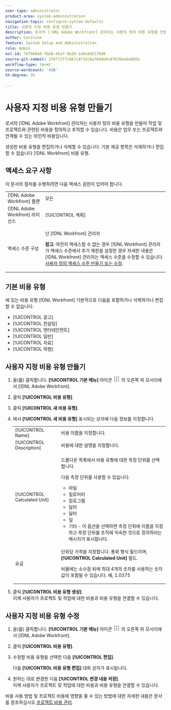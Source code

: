 ```yaml
---
user-type: administrator
product-area: system-administration
navigation-topic: configure-system-defaults
title: 사용자 지정 비용 유형 만들기
description: 로서의 [!DNL Adobe Workfront] 관리자는 사용자 정의 비용 유형을 만들어 작업 및 프로젝트와 관련된 비용을 정의하고 추적할 수 있습니다. 비용은 업무 또는 프로젝트와 연계될 수 있는 비인적 비용입니다.
author: Caroline
feature: System Setup and Administration
role: Admin
exl-id: 7b76b9e8-fbb8-45a7-9e26-1ddc6d5176d8
source-git-commit: 2fd772ffc667c4f32c6a7b0de9c87676ee6dd65b
workflow-type: tm+mt
source-wordcount: '438'
ht-degree: 3%

---
```


# 사용자 지정 비용 유형 만들기

<!--**DON'T DELETE, DRAFT OR HIDE THIS ARTICLE. IT IS LINKED TO THE PRODUCT THROUGH THE CONTEXT SENSITIVE HELP LINKS.-->

로서의 [!DNL Adobe Workfront] 관리자는 사용자 정의 비용 유형을 만들어 작업 및 프로젝트와 관련된 비용을 정의하고 추적할 수 있습니다. 비용은 업무 또는 프로젝트와 연계될 수 있는 비인적 비용입니다.

생성한 비용 유형을 편집하거나 삭제할 수 있습니다. 기본 제공 항목은 삭제하거나 편집할 수 없습니다 [!DNL Workfront] 비용 유형.

## 액세스 요구 사항

이 문서의 절차를 수행하려면 다음 액세스 권한이 있어야 합니다.

<table style="table-layout:auto"> 
 <col> 
 <col> 
 <tbody> 
  <tr> 
   <td role="rowheader">[!DNL Adobe Workfront] 플랜</td> 
   <td>모든</td> 
  </tr> 
  <tr> 
   <td role="rowheader">[!DNL Adobe Workfront] 라이선스</td> 
   <td>[!UICONTROL 계획]</td> 
  </tr> 
  <tr> 
   <td role="rowheader">액세스 수준 구성</td> 
   <td> <p>넌 [!DNL Workfront] 관리자</p> <p><b>참고</b>: 여전히 액세스할 수 없는 경우 [!DNL Workfront] 관리자가 액세스 수준에서 추가 제한을 설정한 경우 자세한 내용은 [!DNL Workfront] 관리자는 액세스 수준을 수정할 수 있습니다. <a href="../../../administration-and-setup/add-users/configure-and-grant-access/create-modify-access-levels.md" class="MCXref xref">사용자 정의 액세스 수준 만들기 또는 수정</a>.</p> </td> 
  </tr> 
 </tbody> 
</table>

## 기본 비용 유형

에 있는 비용 유형 [!DNL Workfront] 기본적으로 다음을 포함하거나 삭제하거나 편집할 수 없습니다.

* [!UICONTROL 광고]
* [!UICONTROL 컨설팅]
* [!UICONTROL 엔터테인먼트]
* [!UICONTROL 일반]
* [!UICONTROL 자료]
* [!UICONTROL 여행]

## 사용자 지정 비용 유형 만들기

1. 을(를) 클릭합니다. **[!UICONTROL 기본 메뉴]** 아이콘 ![](assets/main-menu-icon.png) 의 오른쪽 위 모서리에서 [!DNL Adobe Workfront].
1. 클릭 **[!UICONTROL 비용 유형]**.
1. 클릭 **[!UICONTROL 새 비용 유형]**.
1. 에서 **[!UICONTROL 새 비용 유형]** 표시되는 상자에 다음 정보를 지정합니다.

   <table style="table-layout:auto"> 
    <col> 
    <col> 
    <tbody> 
     <tr> 
      <td role="rowheader">[!UICONTROL Name]</td> 
      <td>비용 이름을 지정합니다.</td> 
     </tr> 
     <tr> 
      <td role="rowheader">[!UICONTROL Description]</td> 
      <td>비용에 대한 설명을 지정합니다.</td> 
     </tr> 
     <tr> 
      <td role="rowheader">[!UICONTROL Calculated Unit]</td> 
      <td> <p>드롭다운 목록에서 비용 유형에 대한 측정 단위를 선택합니다.</p> <p>다음 측정 단위를 사용할 수 있습니다.</p> 
       <ul> 
        <li>마일</li> 
        <li>킬로미터</li> 
        <li>킬로그램</li> 
        <li>달러</li> 
        <li>달러</li> 
        <li>일</li> 
        <li>기타 - 이 옵션을 선택하면 측정 단위에 이름을 지정하고 측정 단위를 조직에 익숙한 것으로 정의하라는 메시지가 표시됩니다.</li> 
       </ul> </td> 
     </tr> 
     <tr> 
      <td role="rowheader">요금</td> 
      <td> <p>단위당 가격을 지정합니다. 통화 형식 필드이며, <strong>[!UICONTROL Calculated Unit]</strong> 필드. </p> <p>비율에는 소수점 뒤에 최대 4개의 숫자를 사용하는 숫자 값이 포함될 수 있습니다. 예, 1.0375</p> </td> 
     </tr> 
    </tbody> 
   </table>

1. 클릭 **[!UICONTROL 비용 유형 생성]**.\
   이제 사용자가 프로젝트 및 작업에 대한 비용과 비용 유형을 연결할 수 있습니다.

## 사용자 지정 비용 유형 수정

1. 을(를) 클릭합니다. **[!UICONTROL 기본 메뉴]** 아이콘 ![](assets/main-menu-icon.png) 의 오른쪽 위 모서리에서 [!DNL Adobe Workfront].
1. 클릭 **[!UICONTROL 비용 유형]**.
1. 수정할 비용 유형을 선택한 다음 **[!UICONTROL 편집]**.

   다음 **[!UICONTROL 비용 유형 편집]** 대화 상자가 표시됩니다.

1. 원하는 대로 변경한 다음 **[!UICONTROL 변경 내용 저장]**.\
   이제 사용자가 프로젝트 및 작업에 대한 비용과 비용 유형을 연결할 수 있습니다.

비용 사용 방법 및 프로젝트 비용에 영향을 줄 수 있는 방법에 대한 자세한 내용은 문서를 참조하십시오 [프로젝트 비용 관리](../../../manage-work/projects/project-finances/manage-project-expenses.md).
